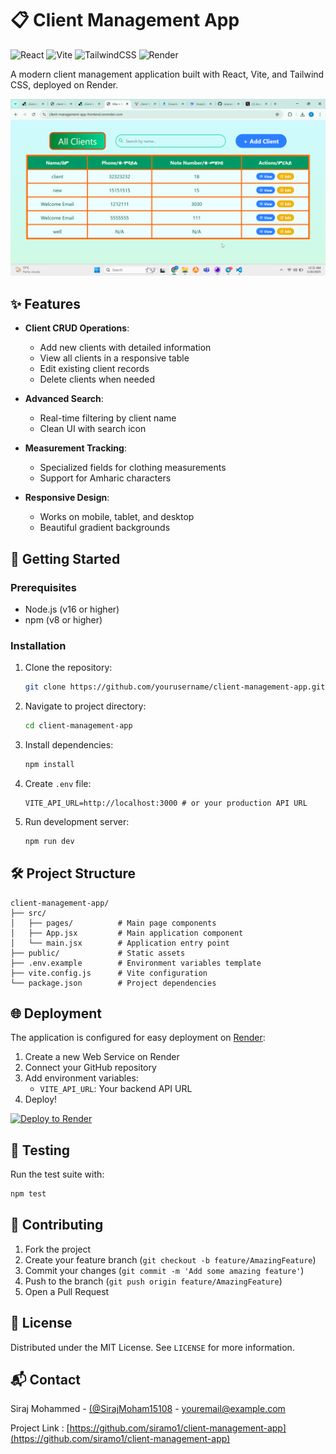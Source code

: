 # 📋 Client Management App

![React](https://img.shields.io/badge/React-18.2-blue?logo=react)
![Vite](https://img.shields.io/badge/Vite-4.0-orange?logo=vite)
![TailwindCSS](https://img.shields.io/badge/TailwindCSS-3.0-blueviolet?logo=tailwind-css)
![Render](https://img.shields.io/badge/Deployed_on-Render-46d3ff?logo=render)

A modern client management application built with React, Vite, and Tailwind CSS, deployed on Render.

![App Screenshot](/screenshot.png) <!-- Add your screenshot path here -->

## ✨ Features

- **Client CRUD Operations**:

  - Add new clients with detailed information
  - View all clients in a responsive table
  - Edit existing client records
  - Delete clients when needed

- **Advanced Search**:

  - Real-time filtering by client name
  - Clean UI with search icon

- **Measurement Tracking**:

  - Specialized fields for clothing measurements
  - Support for Amharic characters

- **Responsive Design**:
  - Works on mobile, tablet, and desktop
  - Beautiful gradient backgrounds

## 🚀 Getting Started

### Prerequisites

- Node.js (v16 or higher)
- npm (v8 or higher)

### Installation

1. Clone the repository:

   ```bash
   git clone https://github.com/yourusername/client-management-app.git
   ```

2. Navigate to project directory:

   ```bash
   cd client-management-app
   ```

3. Install dependencies:

   ```bash
   npm install
   ```

4. Create `.env` file:

   ```env
   VITE_API_URL=http://localhost:3000 # or your production API URL
   ```

5. Run development server:
   ```bash
   npm run dev
   ```

## 🛠 Project Structure

```
client-management-app/
├── src/
│   ├── pages/          # Main page components
│   ├── App.jsx         # Main application component
│   └── main.jsx        # Application entry point
├── public/             # Static assets
├── .env.example        # Environment variables template
├── vite.config.js      # Vite configuration
└── package.json        # Project dependencies
```

## 🌐 Deployment

The application is configured for easy deployment on [Render](https://render.com):

1. Create a new Web Service on Render
2. Connect your GitHub repository
3. Add environment variables:
   - `VITE_API_URL`: Your backend API URL
4. Deploy!

[![Deploy to Render](https://render.com/images/deploy-to-render-button.svg)](https://render.com/deploy)

## 🧪 Testing

Run the test suite with:

```bash
npm test
```

## 🤝 Contributing

1. Fork the project
2. Create your feature branch (`git checkout -b feature/AmazingFeature`)
3. Commit your changes (`git commit -m 'Add some amazing feature'`)
4. Push to the branch (`git push origin feature/AmazingFeature`)
5. Open a Pull Request

## 📜 License

Distributed under the MIT License. See `LICENSE` for more information.

## 📬 Contact

Siraj Mohammed - [(@SirajMoham15108](https://x.com/SirajMoham15108?t=pL2XdqwpVI_67EHhiK8fDA&s=35) - youremail@example.com

Project Link : [https://github.com/siramo1/client-management-app](https://github.com/siramo1/client-management-app)
